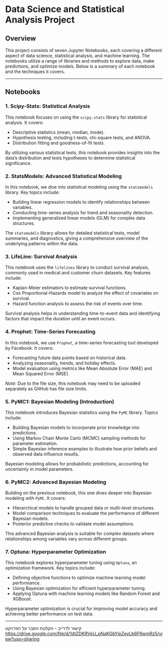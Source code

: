 # Data Science and Statistical Analysis Project

## Overview
This project consists of seven Jupyter Notebooks, each covering a different aspect of data science, statistical analysis, and machine learning. The notebooks utilize a range of libraries and methods to explore data, make predictions, and optimize models. Below is a summary of each notebook and the techniques it covers.

---

## Notebooks

### 1. Scipy-Stats: Statistical Analysis
This notebook focuses on using the `scipy.stats` library for statistical analysis. It covers:
- Descriptive statistics (mean, median, mode).
- Hypothesis testing, including t-tests, chi-square tests, and ANOVA.
- Distribution fitting and goodness-of-fit tests.
  
By utilizing various statistical tests, this notebook provides insights into the data’s distribution and tests hypotheses to determine statistical significance.

### 2. StatsModels: Advanced Statistical Modeling
In this notebook, we dive into statistical modeling using the `statsmodels` library. Key topics include:
- Building linear regression models to identify relationships between variables.
- Conducting time-series analysis for trend and seasonality detection.
- Implementing generalized linear models (GLM) for complex data structures.

The `statsmodels` library allows for detailed statistical tests, model summaries, and diagnostics, giving a comprehensive overview of the underlying patterns within the data.

### 3. LifeLine: Survival Analysis
This notebook uses the `lifelines` library to conduct survival analysis, commonly used in medical and customer churn datasets. Key features include:
- Kaplan-Meier estimators to estimate survival functions.
- Cox Proportional-Hazards model to analyze the effect of covariates on survival.
- Hazard function analysis to assess the risk of events over time.

Survival analysis helps in understanding time-to-event data and identifying factors that impact the duration until an event occurs.

### 4. Prophet: Time-Series Forecasting
In this notebook, we use `Prophet`, a time-series forecasting tool developed by Facebook. It covers:
- Forecasting future data points based on historical data.
- Analyzing seasonality, trends, and holiday effects.
- Model evaluation using metrics like Mean Absolute Error (MAE) and Mean Squared Error (MSE).

*Note*: Due to the file size, this notebook may need to be uploaded separately as GitHub has file size limits.

### 5. PyMC1: Bayesian Modeling (Introduction)
This notebook introduces Bayesian statistics using the `PyMC` library. Topics include:
- Building Bayesian models to incorporate prior knowledge into predictions.
- Using Markov Chain Monte Carlo (MCMC) sampling methods for parameter estimation.
- Simple Bayesian inference examples to illustrate how prior beliefs and observed data influence results.

Bayesian modeling allows for probabilistic predictions, accounting for uncertainty in model parameters.

### 6. PyMC2: Advanced Bayesian Modeling
Building on the previous notebook, this one dives deeper into Bayesian modeling with `PyMC`. It covers:
- Hierarchical models to handle grouped data or multi-level structures.
- Model comparison techniques to evaluate the performance of different Bayesian models.
- Posterior predictive checks to validate model assumptions.

This advanced Bayesian analysis is suitable for complex datasets where relationships among variables vary across different groups.

### 7. Optuna: Hyperparameter Optimization
This notebook explores hyperparameter tuning using `Optuna`, an optimization framework. Key topics include:
- Defining objective functions to optimize machine learning model performance.
- Using Bayesian optimization for efficient hyperparameter tuning.
- Applying Optuna with machine learning models like Random Forest and XGBoost.

Hyperparameter optimization is crucial for improving model accuracy and achieving better performance on test data.

---

קישור לדרייב - הקלטת הסבר על הפרויקט
https://drive.google.com/file/d/1dtZDKRVeU_pNaKGbYipZeyLb6FKwmRz5/view?usp=sharing
